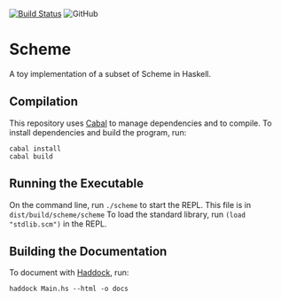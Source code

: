 [![Build Status](https://travis-ci.com/jaredforth/scheme.svg?token=mH2pScYxqRkBEzpBQAu6&branch=master)](https://travis-ci.com/jaredforth/scheme)
![GitHub](https://img.shields.io/github/license/jaredforth/scheme)

# Scheme 

A toy implementation of a subset of Scheme in Haskell.

## Compilation 

This repository uses [Cabal](https://www.haskell.org/cabal/) to manage dependencies and to compile. To install dependencies and build the program, run:

```shell script
cabal install
cabal build
```

## Running the Executable

On the command line, run `./scheme` to start the REPL. This file is in `dist/build/scheme/scheme` To load the standard library, run `(load "stdlib.scm")` in the REPL.

## Building the Documentation

To document with [Haddock](https://haskell-haddock.readthedocs.io/en/latest/markup.html), run:

```shell script
haddock Main.hs --html -o docs
```